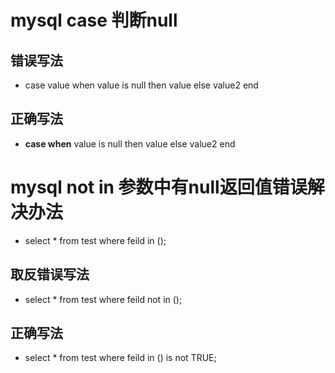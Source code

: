 
# mysql case 判断null

## 错误写法

* case value when value is null then value else value2 end

## 正确写法

* **case when** value is null then value else value2 end


# mysql not in 参数中有null返回值错误解决办法

* select * from test where feild in ();

## 取反错误写法
* select * from test where feild not in ();

## 正确写法
* select * from test where feild in () is not TRUE;







    
    
